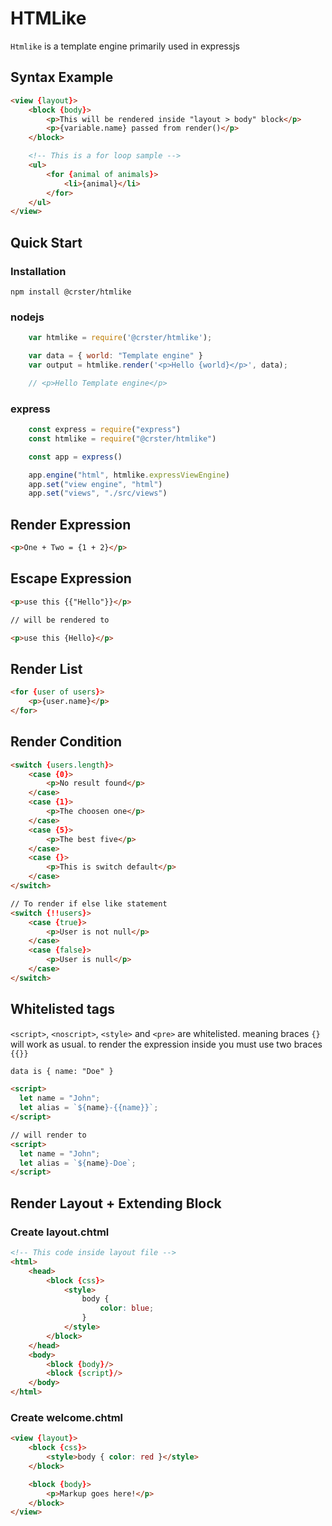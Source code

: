 # HTMLike

`Htmlike` is a template engine primarily used in expressjs

## Syntax Example
```html
<view {layout}>
    <block {body}>
        <p>This will be rendered inside "layout > body" block</p>
        <p>{variable.name} passed from render()</p>
    </block>

    <!-- This is a for loop sample -->
    <ul>
        <for {animal of animals}>
            <li>{animal}</li>
        </for>
    </ul>
</view>
```

## Quick Start

### Installation
```
npm install @crster/htmlike
```

### nodejs
```js
    var htmlike = require('@crster/htmlike');

    var data = { world: "Template engine" }
    var output = htmlike.render('<p>Hello {world}</p>', data);

    // <p>Hello Template engine</p>
```

### express
```js
    const express = require("express")
    const htmlike = require("@crster/htmlike")

    const app = express()

    app.engine("html", htmlike.expressViewEngine)
    app.set("view engine", "html")
    app.set("views", "./src/views")
```

## Render Expression
```html
<p>One + Two = {1 + 2}</p>
```

## Escape Expression
```html
<p>use this {{"Hello"}}</p>

// will be rendered to

<p>use this {Hello}</p>
```

## Render List
```html
<for {user of users}>
    <p>{user.name}</p>
</for>
```

## Render Condition
```html
<switch {users.length}>
    <case {0}>
        <p>No result found</p>
    </case>
    <case {1}>
        <p>The choosen one</p>
    </case>
    <case {5}>
        <p>The best five</p>
    </case>
    <case {}>
        <p>This is switch default</p>
    </case>
</switch>

// To render if else like statement
<switch {!!users}>
    <case {true}>
        <p>User is not null</p>
    </case>
    <case {false}>
        <p>User is null</p>
    </case>
</switch>
```

## Whitelisted tags
`<script>`, `<noscript>`, `<style>` and `<pre>` are whitelisted.
meaning braces `{}` will work as usual. to render the expression inside you must use two braces `{{}}`

```html
data is { name: "Doe" }

<script>
  let name = "John";
  let alias = `${name}-{{name}}`;
</script>

// will render to
<script>
  let name = "John";
  let alias = `${name}-Doe`;
</script>
```

## Render Layout + Extending Block

### Create layout.chtml
```html
<!-- This code inside layout file -->
<html>
    <head>
        <block {css}>
            <style>
                body {
                    color: blue;
                }
            </style>
        </block>
    </head>
    <body>
        <block {body}/>
        <block {script}/>
    </body>
</html>
```

### Create welcome.chtml
```html
<view {layout}>
    <block {css}>
        <style>body { color: red }</style>
    </block>

    <block {body}>
        <p>Markup goes here!</p>
    </block>
</view>
```